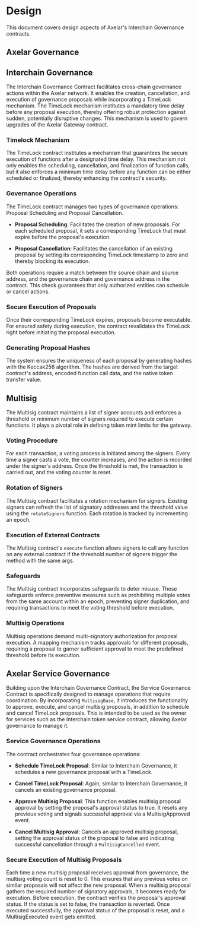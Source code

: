 # Design

This document covers design aspects of Axelar's Interchain Governance contracts.

## Axelar Governance

## Interchain Governance

The Interchain Governance Contract facilitates cross-chain governance actions within the Axelar network. It enables the creation, cancellation, and execution of governance proposals while incorporating a TimeLock mechanism. The TimeLock mechanism institutes a mandatory time delay before any proposal execution, thereby offering robust protection against sudden, potentially disruptive changes. This mechanism is used to govern upgrades of the Axelar Gateway contract.

### Timelock Mechanism

The TimeLock contract institutes a mechanism that guarantees the secure execution of functions after a designated time delay. This mechanism not only enables the scheduling, cancellation, and finalization of function calls, but it also enforces a minimum time delay before any function can be either scheduled or finalized, thereby enhancing the contract's security.

### Governance Operations

The TimeLock contract manages two types of governance operations: Proposal Scheduling and Proposal Cancellation.

- **Proposal Scheduling**: Facilitates the creation of new proposals. For each scheduled proposal, it sets a corresponding TimeLock that must expire before the proposal's execution.

- **Proposal Cancellation**: Facilitates the cancellation of an existing proposal by setting its corresponding TimeLock timestamp to zero and thereby blocking its execution.

Both operations require a match between the source chain and source address, and the governance chain and governance address in the contract. This check guarantees that only authorized entities can schedule or cancel actions.

### Secure Execution of Proposals

Once their corresponding TimeLock expires, proposals become executable. For ensured safety during execution, the contract revalidates the TimeLock right before initiating the proposal execution.

### Generating Proposal Hashes

The system ensures the uniqueness of each proposal by generating hashes with the Keccak256 algorithm. The hashes are derived from the target contract's address, encoded function call data, and the native token transfer value.

## Multisig

The Multisig contract maintains a list of signer accounts and enforces a threshold or minimum number of signers required to execute certain functions. It plays a pivotal role in defining token mint limits for the gateway.

### Voting Procedure

For each transaction, a voting process is initiated among the signers. Every time a signer casts a vote, the counter increases, and the action is recorded under the signer's address. Once the threshold is met, the transaction is carried out, and the voting counter is reset.

### Rotation of Signers

The Multisig contract facilitates a rotation mechanism for signers. Existing signers can refresh the list of signatory addresses and the threshold value using the `rotateSigners` function. Each rotation is tracked by incrementing an epoch.

### Execution of External Contracts

The Multisig contract's `execute` function allows signers to call any function on any external contract if the threshold number of signers trigger the method with the same args.

### Safeguards

The Multisig contract incorporates safeguards to deter misuse. These safeguards enforce preventive measures such as prohibiting multiple votes from the same account within an epoch, preventing signer duplication, and requiring transactions to meet the voting threshold before execution.

### Multisig Operations

Multisig operations demand multi-signatory authorization for proposal execution. A mapping mechanism tracks approvals for different proposals, requiring a proposal to garner sufficient approval to meet the predefined threshold before its execution.

## Axelar Service Governance

Building upon the Interchain Governance Contract, the Service Governance Contract is specifically designed to manage operations that require coordination. By incorporating `MultisigBase`, it introduces the functionality to approve, execute, and cancel multisig proposals, in addition to schedule and cancel TimeLock proposals. This is intended to be used as the owner for services such as the Interchain token service contract, allowing Axelar governance to manage it.

### Service Governance Operations

The contract orchestrates four governance operations:

- **Schedule TimeLock Proposal**: Similar to Interchain Governance, it schedules a new governance proposal with a TimeLock.

- **Cancel TimeLock Proposal**: Again, similar to Interchain Governance, it cancels an existing governance proposal.

- **Approve Multisig Proposal**: This function enables multisig proposal approval by setting the proposal's approval status to true. It resets any previous voting and signals successful approval via a MultisigApproved event.

- **Cancel Multisig Approval**: Cancels an approved multisig proposal, setting the approval status of the proposal to false and indicating successful cancellation through a `MultisigCancelled` event.

### Secure Execution of Multisig Proposals

Each time a new multisig proposal receives approval from governance, the multisig voting count is reset to 0. This ensures that any previous votes on similar proposals will not affect the new proposal. When a multisig proposal gathers the required number of signatory approvals, it becomes ready for execution. Before execution, the contract verifies the proposal's approval status. If the status is set to false, the transaction is reverted. Once executed successfully, the approval status of the proposal is reset, and a MultisigExecuted event gets emitted.
